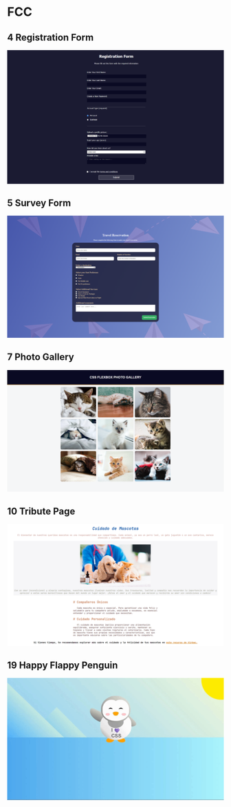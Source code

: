 # FCC

## 4 Registration Form

<p align="center">
  <img src="img/4.png" width="auto" alt="Registration Form">
</p>

## 5 Survey Form

<p align="center">
  <img src="img/5.png" width="auto" alt="Survey Form">
</p>

## 7 Photo Gallery

<p align="center">
  <img src="img/7.png" width="auto" alt="Photo Gallery">
</p>

## 10 Tribute Page

<p align="center">
  <img src="img/10.png" width="auto" alt="Tribute Page">
</p>

## 19 Happy Flappy Penguin

<p align="center">
  <img src="img/19.gif" style="width: auto;" alt="GIF">
</p>